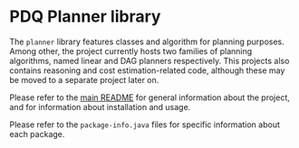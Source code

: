 # PDQ Planner library

The `planner` library features classes and algorithm for planning purposes.
Among other, the project currently hosts two families of planning algorithms, named linear and DAG planners respectively.
This projects also contains reasoning and cost estimation-related code, although these may be moved to a separate project later on.

Please refer to the [main README](../README.md) for general information about the project, and for information about installation and usage.

Please refer to the `package-info.java` files  for specific information about each package.
